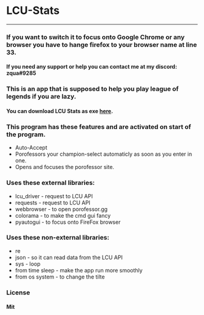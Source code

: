 # LCU-Stats 
***
### If you want to switch it to focus onto Google Chrome or any browser you have to hange firefox to your browser name at line 33.
#### If you need any support or help you can contact me at my discord: zqua#9285
### This is an app that is supposed to help you play league of legends if you are lazy.

#### You can download LCU Stats as exe [here](https://github.com/zquaa/LCU-Stats/releases).

### This program has these features and are activated on start of the program.
* Auto-Accept
* Porofessors your champion-select automaticly as soon as you enter in one.
* Opens and focuses the porofessor site.

### Uses these external libraries:
* lcu_driver - request to LCU API
* requests - request to LCU API
* webbrowser - to open porofessor.gg
* colorama - to make the cmd gui fancy
* pyautogui - to focus onto FireFox browser
### Uses these non-external libraries:
* re
* json - so it can read data from the LCU API
* sys - loop
* from time sleep - make the app run more smoothly
* from os system - to change the tilte

### License

#### Mit
